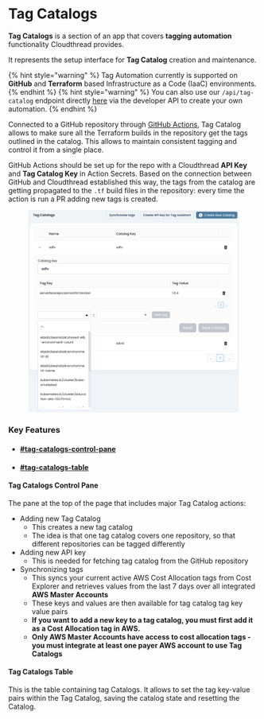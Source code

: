 # Tag Catalogs

**Tag Catalogs** is a section of an app that covers **tagging automation** functionality Cloudthread provides.

It represents the setup interface for **Tag Catalog** creation and maintenance.

{% hint style="warning" %}
Tag Automation currently is supported on **GitHub** and **Terraform** based Infrastructure as a Code (IaaC) environments.
{% endhint %}
{% hint style="warning" %}
You can also use our `/api/tag-catalog` endpoint directly <a href="https://docs.cloudthread.io/v/api-docs/reference/api-reference/tag_catalog">here</a> via the developer API to create your own automation.
{% endhint %}

Connected to a GitHub repository through [GitHub Actions](https://docs.github.com/en/actions), Tag Catalog allows to make sure all the Terraform builds in the repository get the tags outlined in the catalog. This allows to maintain consistent tagging and control it from a single place.

GitHub Actions should be set up for the repo with a Cloudthread  **API Key** and **Tag Catalog Key** in Action Secrets. Based on the connection between GitHub and Cloudthread established this way, the tags from the catalog are getting propagated to the `.tf` build files in the repository: every time the action is run a PR adding new tags is created.

<figure><img src="../../.gitbook/assets/image (1).png" alt=""><figcaption></figcaption></figure>

### Key Features

* #### [#tag-catalogs-control-pane](tag-catalogs.md#tag-catalogs-control-pane "mention")
* #### [#tag-catalogs-table](tag-catalogs.md#tag-catalogs-table "mention")

#### Tag Catalogs Control Pane

The pane at the top of the page that includes major Tag Catalog actions:

* Adding new Tag Catalog
  * This creates a new tag catalog
  * The idea is that one tag catalog covers one repository, so that different repositories can be tagged differently
* Adding new API key
  * This is needed for fetching tag catalog from the GitHub repository
* Synchronizing tags
  * This syncs your current active AWS Cost Allocation tags from Cost Explorer and retrieves values from the last 7 days over all integrated **AWS Master Accounts** 
  * These keys and values are then available for tag catalog tag key value pairs
  * **If you want to add a new key to a tag catalog, you must first add it as a Cost Allocation tag in AWS.**
  * **Only AWS Master Accounts have access to cost allocation tags - you must integrate at least one payer AWS account to use Tag Catalogs**

#### Tag Catalogs Table

This is the table containing tag Catalogs. It allows to set the tag key-value pairs within the Tag Catalog, saving the catalog state and resetting the Catalog.
